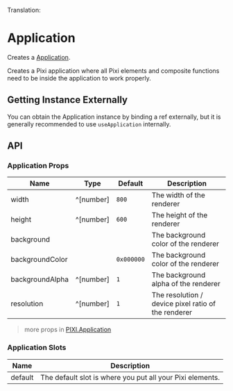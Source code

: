 Translation:

# Application

Creates a [Application](https://pixijs.download/release/docs/PIXI.Application.html).

Creates a Pixi application where all Pixi elements and composite functions need to be inside the application to work properly.

<demo src="./demo/basic.vue" :app="false" />

## Getting Instance Externally

You can obtain the Application instance by binding a ref externally, but it is generally recommended to use `useApplication` internally.

<demo src="./demo/render.vue" :app="false" />

## API

### Application Props

| Name | Type | Default | Description |
| ---- | ---- | ---- | ---- |
| width | ^[number] | `800` | The width of the renderer |
| height | ^[number] | `600` | The height of the renderer |
| background | <api-color /> | | The background color of the renderer |
| backgroundColor | <api-color /> | `0x000000` | The background color of the renderer |
| backgroundAlpha | ^[number] | `1` | The background alpha of the renderer |
| resolution | ^[number] | `1` | The resolution / device pixel ratio of the renderer |

> more props in [PIXI.Application](https://pixijs.download/release/docs/PIXI.Application.html)

### Application Slots

| Name | Description |
| ---- | ---- |
| default | The default slot is where you put all your Pixi elements. |